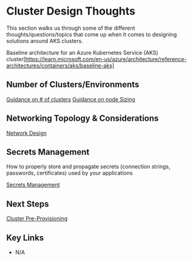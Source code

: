 # Cluster Design Thoughts

This section walks us through some of the different thoughts/questions/topics that come up when it comes to designing solutions around AKS clusters.

Baseline architecture for an Azure Kubernetes Service (AKS) cluster[https://learn.microsoft.com/en-us/azure/architecture/reference-architectures/containers/aks/baseline-aks]

## Number of Clusters/Environments

[Guidance on # of clusters](https://learnk8s.io/how-many-clusters)
[Guidance on node Sizing](https://learnk8s.io/kubernetes-node-size)

## Networking Topology & Considerations

[Network Design](/cluster-design/NetworkDesign.md)

## Secrets Management

How to properly store and propagate secrets (connection strings, passwords, certificates) used by your applications

[Secrets Management](/cluster-design/SecretManagement.md)

## Next Steps

[Cluster Pre-Provisioning](/cluster-pre-provisioning/README.md)

## Key Links

* N/A
